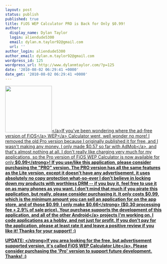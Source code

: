```yaml
---
layout: post
status: publish
published: true
title: FiOS WEP Calculator PRO is Back for Only $0.99!
author:
  display_name: Dylan Taylor
  login: aliendude5300
  email: dylan.m.taylor92@gmail.com
  url: ''
author_login: aliendude5300
author_email: dylan.m.taylor92@gmail.com
wordpress_id: 125
wordpress_url: http://www.dylanmtaylor.com/?p=125
date: '2010-08-02 06:29:41 +0000'
date_gmt: '2010-08-02 06:29:41 +0000'
---
```

<p><a href="http:&#47;&#47;dylanmtaylor.com&#47;wp-content&#47;uploads&#47;2010&#47;12&#47;qrcode.png"><img class="alignleft size-thumbnail wp-image-126" title="FiOS WEP Calculator PRO QR Code" src="http:&#47;&#47;www.dylanmtaylor.com&#47;wp-content&#47;uploads&#47;2010&#47;11&#47;qrcode.png" alt="" width="150" height="150" &#47;><&#47;a>If you've been wondering where the ad-free version of <a class="zem_slink" title="Verizon FiOS" rel="wikipedia" href="http:&#47;&#47;en.wikipedia.org&#47;wiki&#47;Verizon_FiOS">FiOS<&#47;a> <a class="zem_slink" title="Wired Equivalent Privacy" rel="wikipedia" href="http:&#47;&#47;en.wikipedia.org&#47;wiki&#47;Wired_Equivalent_Privacy">WEP<&#47;a> Calculator went, well wonder no more! I removed the old Pro version because I originally published it for free, and I wasn't making any money. I only made $0.57 so far with <a class="zem_slink" title="AdMob" rel="homepage" href="http:&#47;&#47;admob.com">AdMob<&#47;a>, and that's almost nothing at all. I don't really like charging very much for my applications, so the Pro version of FiOS WEP Calculator is now available for only<strong> $0.99<&#47;strong>! If you use&#47;like this application, please consider purchasing the "PRO"  version. The PRO version has all the same features as the Lite version,  except it doesn't have any advertisement, it uses absolutely no copy  protection what-so-ever I don't believe in locking down my products with  worthless DRM -- if you buy it, feel free to use it on as many phones  as you want. I don't mind that much if you pirate this application, but really,  please consider purchasing it. It only costs $0.99, which is the  minimum amount you can sell an application for on the app store, and of  those $0.99, I only make <strong>$0.66<&#47;strong> ($0.30 processing fee + 2.9% of sale  price). Your purchase supports the development of this application, and  all of the other <a class="zem_slink" title="Android" rel="homepage" href="http:&#47;&#47;code.google.com&#47;android&#47;">Android<&#47;a> projects I'm working on. I code applications as  a hobby, and not just for profit. If you don't pay for the application,  please at least rate it and leave a positive review if you like it!  Thanks for your support! :)</p>
<p><strong>UPDATE: <&#47;strong>If you area looking for the free, but advertisement supported version, it's called <a href="http:&#47;&#47;www.dylanmtaylor.com&#47;2010&#47;07&#47;30&#47;fios-wep-calculator-lite-edition-is-up-and-running&#47;">FiOS WEP Calculator Lite<&#47;a>. Please consider purchasing the 'Pro' version to support future development. Thanks! :)</p>
